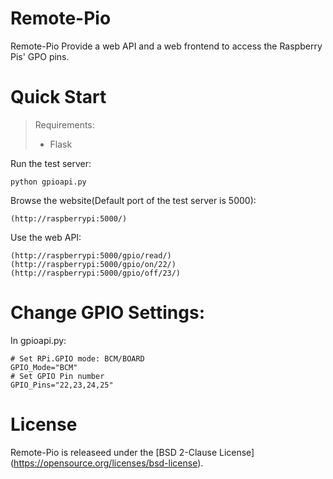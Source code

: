 # Remote-Pio
Remote-Pio Provide a web API and a web frontend to access the Raspberry Pis' GPO pins.

# Quick Start
> Requirements:
> * Flask

Run the test server:
```
python gpioapi.py
```

Browse the website(Default port of the test server is 5000):
```
(http://raspberrypi:5000/)
```

Use the web API:
```
(http://raspberrypi:5000/gpio/read/)
(http://raspberrypi:5000/gpio/on/22/)
(http://raspberrypi:5000/gpio/off/23/)
```

# Change GPIO Settings:
In gpioapi.py:
```
# Set RPi.GPIO mode: BCM/BOARD
GPIO_Mode="BCM"
# Set GPIO Pin number
GPIO_Pins="22,23,24,25"
```

# License
Remote-Pio is releaseed under the [BSD 2-Clause License] (https://opensource.org/licenses/bsd-license). 
